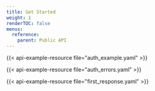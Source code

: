 ```yaml
---
title: Get Started
weight: 1
renderTOC: false
menus:
  reference:
    parent: Public API
---
```


{{< api-example-resource file="auth_example.yaml" >}}

{{< api-example-resource file="auth_errors.yaml" >}}

{{< api-example-resource file="first_response.yaml" >}}
